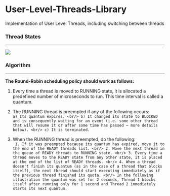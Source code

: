 # User-Level-Threads-Library
Implementation of User Level Threads, including switching between threads

### Thread States
-----------
![](https://www.d.umn.edu/~gshute/os/images/states.png)

### Algorithm
-----------
**The Round-Robin scheduling policy should work as follows:**
  1. Every time a thread is moved to RUNNING state, it is allocated a predefined number of microseconds to run. This time interval is called a quantum.
  
  2. The RUNNING thread is preempted if any of the following occurs:  <br/>
    `a) Its quantum expires. <br/>
    b) It changed its state to BLOCKED and is consequently waiting for an event (i.e. some other
    thread that will resume it or after some time has passed – more details below). <br/>
    c) It is terminated.` <br/>
 
 3. When the RUNNING thread is preempted, do the following:  <br/>
   ` 1. If it was preempted because its quantum has expired, move it to the end of the READY
    threads list. <br/>
    2. Move the next thread in the queue of READY threads to RUNNING state. <br/>
    3. Every time a thread moves to the READY state from any other state, it is placed at the end of the
    list of READY threads. <br/>
    4. When a thread doesn't finish its quantum (as in the case of a thread that blocks itself), the next
    thread should start executing immediately as if the previous thread finished its quota. <br/>
    In the following illustration the quantum was set for 2 seconds, Thread 1 blocks itself after running
    only for 1 second and Thread 2 immediately starts its next quantum.` <br/>
